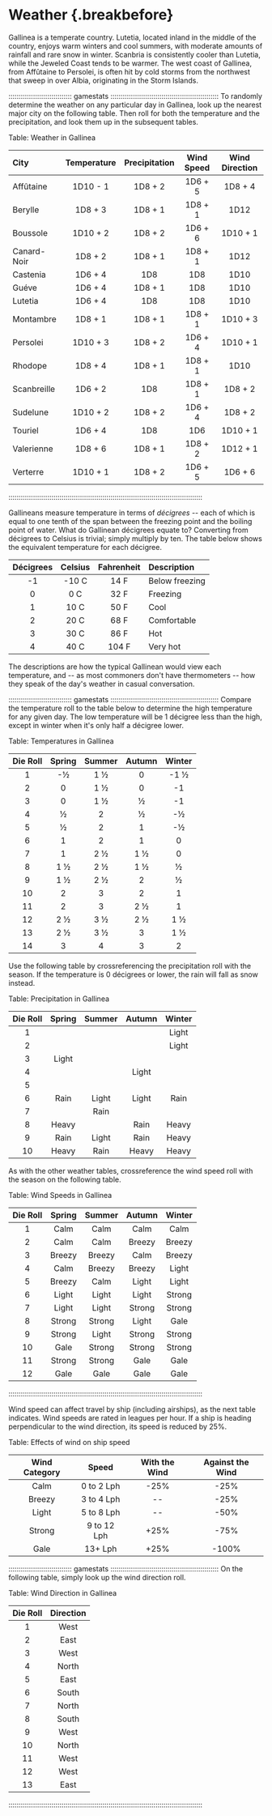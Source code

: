 # Weather {.breakbefore}

Gallinea is a temperate country. Lutetia, located inland in the middle of the
country, enjoys warm winters and cool summers, with moderate amounts of rainfall
and rare snow in winter. Scanbria is consistently cooler than Lutetia, while
the Jeweled Coast tends to be warmer. The west coast of Gallinea, from 
Affûtaine to Persolei, is often hit by cold storms from the northwest that
sweep in over Albia, originating in the Storm Islands.

::::::::::::::::::::::::::::::: gamestats :::::::::::::::::::::::::::::::::::::::::::::::::::::
To randomly determine the weather on any particular day in Gallinea, look up the
nearest major city on the following table. Then roll for both the temperature and
the precipitation, and look them up in the subsequent tables.

Table: Weather in Gallinea

| City        | Temperature | Precipitation | Wind Speed | Wind Direction |
| :---------- | :---------: | :-----------: | :--------: | :------------: |
| Affûtaine   | 1D10 - 1    | 1D8 + 2       | 1D6 + 5    | 1D8  + 4       |
| Berylle     | 1D8  + 3    | 1D8 + 1       | 1D8 + 1    | 1D12           |
| Boussole    | 1D10 + 2    | 1D8 + 2       | 1D6 + 6    | 1D10 + 1       |
| Canard-Noir | 1D8  + 2    | 1D8 + 1       | 1D8 + 1    | 1D12           |
| Castenia    | 1D6  + 4    | 1D8           | 1D8        | 1D10           |
| Guéve       | 1D6  + 4    | 1D8 + 1       | 1D8        | 1D10           |
| Lutetia     | 1D6  + 4    | 1D8           | 1D8        | 1D10           |
| Montambre   | 1D8  + 1    | 1D8 + 1       | 1D8 + 1    | 1D10 + 3       |
| Persolei    | 1D10 + 3    | 1D8 + 2       | 1D6 + 4    | 1D10 + 1       |
| Rhodope     | 1D8  + 4    | 1D8 + 1       | 1D8 + 1    | 1D10           |
| Scanbreille | 1D6  + 2    | 1D8           | 1D8 + 1    | 1D8  + 2       |
| Sudelune    | 1D10 + 2    | 1D8 + 2       | 1D6 + 4    | 1D8  + 2       |
| Touriel     | 1D6  + 4    | 1D8           | 1D6        | 1D10 + 1       |
| Valerienne  | 1D8  + 6    | 1D8 + 1       | 1D8 + 2    | 1D12 + 1       |
| Verterre    | 1D10 + 1    | 1D8 + 2       | 1D6 + 5    | 1D6  + 6       |
:::::::::::::::::::::::::::::::::::::::::::::::::::::::::::::::::::::::::::::::::::::::::::::::

Gallineans measure temperature in terms of *décigrees* -- each of which
is equal to one tenth of the span between the freezing point and the boiling
point of water.  What do Gallinean décigrees equate to? Converting from décigrees to
Celsius is trivial; simply multiply by ten. The table below shows the
equivalent temperature for each décigree.

| Décigrees | Celsius | Fahrenheit | Description    |
| :-------: | :-----: | :--------: | :------------- |
| -1        | -10 C   |  14 F      | Below freezing | 
|  0        |   0 C   |  32 F      | Freezing       |
|  1        |  10 C   |  50 F      | Cool           |
|  2        |  20 C   |  68 F      | Comfortable    |
|  3        |  30 C   |  86 F      | Hot            |
|  4        |  40 C   | 104 F      | Very hot       |

The descriptions are how the typical Gallinean would view each temperature,
and -- as most commoners don't have thermometers -- how they speak of the day's
weather in casual conversation.

::::::::::::::::::::::::::::::: gamestats :::::::::::::::::::::::::::::::::::::::::::::::::::::
Compare the temperature roll to the table below to determine the high
temperature for any given day. The low temperature will be 1 décigree
less than the high, except in winter when it's only half a décigree lower.

Table: Temperatures in Gallinea

| Die Roll | Spring   | Summer   | Autumn   | Winter    |
| :------: | :------: | :------: | :------: | :-------: |
| 1        |  -&#189; | 1 &#189; | 0        | -1 &#189; |
| 2        | 0        | 1 &#189; | 0        | -1        |
| 3        | 0        | 1 &#189; |   &#189; | -1        |
| 4        |   &#189; | 2        |   &#189; |   -&#189; |
| 5        |   &#189; | 2        | 1        |   -&#189; |
| 6        | 1        | 2        | 1        |  0        |
| 7        | 1        | 2 &#189; | 1 &#189; |  0        |
| 8        | 1 &#189; | 2 &#189; | 1 &#189; |    &#189; |
| 9        | 1 &#189; | 2 &#189; | 2        |    &#189; |
| 10       | 2        | 3        | 2        |  1        |
| 11       | 2        | 3        | 2 &#189; |  1        |
| 12       | 2 &#189; | 3 &#189; | 2 &#189; |  1 &#189; |
| 13       | 2 &#189; | 3 &#189; | 3        |  1 &#189; |
| 14       | 3        | 4        | 3        |  2        |

Use the following table by crossreferencing the precipitation roll with 
the season. If the temperature is 0 décigrees or lower, the rain will
fall as snow instead.

Table: Precipitation in Gallinea

| Die Roll | Spring | Summer | Autumn | Winter |
| :------: | :----: | :----: | :----: | :----: |
| 1        |        |        |        | Light  | 
| 2        |        |        |        | Light  |
| 3        | Light  |        |        |        |
| 4        |        |        | Light  |        |
| 5        |        |        |        |        |
| 6        | Rain   | Light  | Light  | Rain   |
| 7        |        | Rain   |        |        |
| 8        | Heavy  |        | Rain   | Heavy  |
| 9        | Rain   | Light  | Rain   | Heavy  |
| 10       | Heavy  | Rain   | Heavy  | Heavy  |

As with the other weather tables, crossreference the wind speed roll with
the season on the following table.

Table: Wind Speeds in Gallinea 

| Die Roll | Spring | Summer | Autumn | Winter | 
| :------: | :----: | :----: | :----: | :----: |
| 1        | Calm   | Calm   | Calm   | Calm   |
| 2        | Calm   | Calm   | Breezy | Breezy |
| 3        | Breezy | Breezy | Calm   | Breezy |
| 4        | Calm   | Breezy | Breezy | Light  |
| 5        | Breezy | Calm   | Light  | Light  |
| 6        | Light  | Light  | Light  | Strong |
| 7        | Light  | Light  | Strong | Strong |
| 8        | Strong | Strong | Light  | Gale   |
| 9        | Strong | Light  | Strong | Strong |
| 10       | Gale   | Strong | Strong | Strong |
| 11       | Strong | Strong | Gale   | Gale   |
| 12       | Gale   | Gale   | Gale   | Gale   |
:::::::::::::::::::::::::::::::::::::::::::::::::::::::::::::::::::::::::::::::::::::::::::::::

Wind speed can affect travel by ship (including airships), as the next table indicates.
Wind speeds are rated in leagues per hour. If a ship is heading perpendicular to the wind
direction, its speed is reduced by 25%.

Table: Effects of wind on ship speed

| Wind Category | Speed        | With the Wind | Against the Wind |
| :-----------: | :----------: | :-----------: | :--------------: |
| Calm          |  0 to  2 Lph | -25%          | -25%             |
| Breezy        |  3 to  4 Lph | --            | -25%             |
| Light         |  5 to  8 Lph | --            | -50%             |
| Strong        |  9 to 12 Lph | +25%          | -75%             |
| Gale          | 13+      Lph | +25%          | -100%            |

::::::::::::::::::::::::::::::: gamestats :::::::::::::::::::::::::::::::::::::::::::::::::::::
On the following table, simply look up the wind direction roll.

Table: Wind Direction in Gallinea

| Die Roll | Direction |
| :------: | :-------: |
| 1        | West      |
| 2        | East      |
| 3        | West      |
| 4        | North     |
| 5        | East      |
| 6        | South     |
| 7        | North     |
| 8        | South     |
| 9        | West      |
| 10       | North     |
| 11       | West      |
| 12       | West      |
| 13       | East      |

:::::::::::::::::::::::::::::::::::::::::::::::::::::::::::::::::::::::::::::::::::::::::::::::
